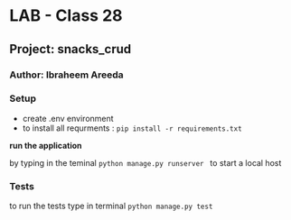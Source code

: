 # LAB - Class 28
## Project: snacks_crud 
### Author: Ibraheem Areeda


### Setup
- create .env environment 
- to install all requrments : `pip install -r requirements.txt`

**run the application**

by typing in the teminal `python manage.py runserver ` to start a local host 

  
### Tests

to run the tests type in terminal `python manage.py test`

 
 

